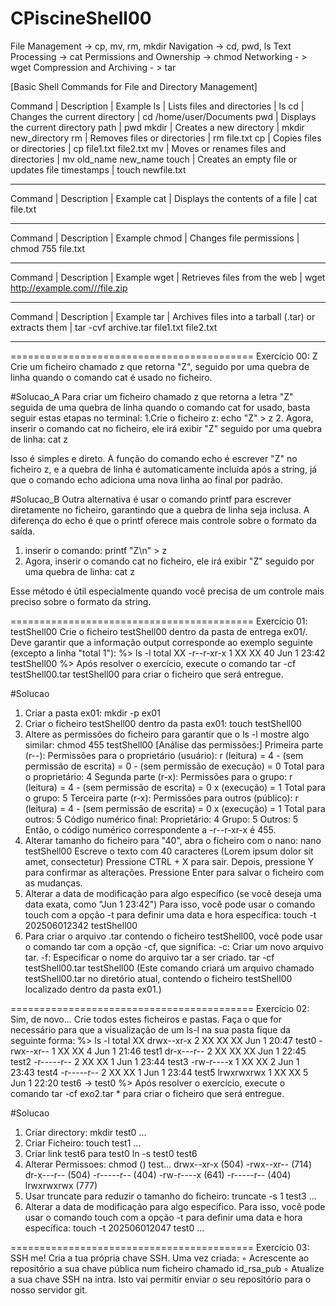 # CPiscineShell00

File Management -> cp, mv, rm, mkdir
Navigation -> cd, pwd, ls
Text Processing -> cat
Permissions and Ownership -> chmod
Networking - > wget
Compression and Archiving - > tar

[Basic Shell Commands for File and Directory Management]

Command	| Description	                                          | Example
ls	    | Lists files and directories	                          | ls
cd	    | Changes the current directory	                        | cd /home/user/Documents
pwd	    | Displays the current directory path                   | pwd
mkdir	  | Creates a new directory	                              | mkdir new_directory
rm	    | Removes files or directories	                        | rm file.txt
cp	    | Copies files or directories	                          | cp file1.txt file2.txt
mv	    | Moves or renames files and directories                | mv old_name new_name
touch   | Creates an empty file or updates file timestamps      | touch newfile.txt
__________________________________________________________________________________________________________

Command	| Description	                                          | Example
cat	    | Displays the contents of a file	                      | cat file.txt
__________________________________________________________________________________________________________

Command	| Description	                                          | Example
chmod	  | Changes file permissions	                            | chmod 755 file.txt
__________________________________________________________________________________________________________

Command	| Description	                                          | Example
wget    |	Retrieves files from the web	                        | wget http://example.com///file.zip
__________________________________________________________________________________________________________

Command	| Description	                                          | Example
tar	    | Archives files into a tarball (.tar) or extracts them	| tar -cvf archive.tar file1.txt file2.txt
__________________________________________________________________________________________________________

==========================================
Exercício 00: Z
Crie um ficheiro chamado z que retorna "Z", seguido por uma quebra de linha quando o comando cat é usado no ficheiro.


#Solucao_A
Para criar um ficheiro chamado z que retorna a letra "Z" seguida de uma quebra de linha quando o comando cat for usado, basta seguir estas etapas no terminal:
  1.Crie o ficheiro z:
  echo "Z" > z
  2. Agora, inserir o comando cat no ficheiro, ele irá exibir "Z" seguido por uma quebra de linha:
  cat z

Isso é simples e direto. 
A função do comando echo é escrever "Z" no ficheiro z, e a quebra de linha é automaticamente incluída após a string, já que o comando echo adiciona uma nova linha ao final por padrão.

#Solucao_B
Outra alternativa é usar o comando printf para escrever diretamente no ficheiro, garantindo que a quebra de linha seja inclusa. A diferença do echo é que o printf oferece mais controle sobre o formato da saída.
  1. inserir o comando:
  printf "Z\n" > z
  2. Agora, inserir o comando cat no ficheiro, ele irá exibir "Z" seguido por uma quebra de linha:
  cat z

Esse método é útil especialmente quando você precisa de um controle mais preciso sobre o formato da string.

==========================================
Exercício 01: testShell00
Crie o ficheiro testShell00 dentro da pasta de entrega ex01/.
Deve garantir que a informação output corresponde ao exemplo seguinte (excepto
a linha "total 1"):
  %> ls -l
  total XX
  -r--r-xr-x 1 XX XX 40 Jun 1 23:42 testShell00
  %>
Após resolver o exercício, execute o comando tar -cf testShell00.tar testShell00
para criar o ficheiro que será entregue.


#Solucao
1. Criar a pasta ex01: 
  mkdir -p ex01
2. Criar o ficheiro testShell00 dentro da pasta ex01:
  touch testShell00
3. Altere as permissões do ficheiro para garantir que o ls -l mostre algo similar:
  chmod 455 testShell00
                  [Análise das permissões:]
                  Primeira parte (r--): Permissões para o proprietário (usuário):
                  r (leitura) = 4
                  - (sem permissão de escrita) = 0
                  - (sem permissão de execução) = 0
                  Total para o proprietário: 4
                  Segunda parte (r-x): Permissões para o grupo:
                  r (leitura) = 4
                  - (sem permissão de escrita) = 0
                  x (execução) = 1
                  Total para o grupo: 5
                  Terceira parte (r-x): Permissões para outros (público):
                  r (leitura) = 4
                  - (sem permissão de escrita) = 0
                  x (execução) = 1
                  Total para outros: 5
                  Código numérico final:
                  Proprietário: 4
                  Grupo: 5
                  Outros: 5
                  Então, o código numérico correspondente a -r--r-xr-x é 455.
4. Alterar tamanho do ficheiro para "40", abra o ficheiro com o nano:
  nano testShell00
    Escreve o texto com 40 caracteres (Lorem ipsum dolor sit amet, consectetur)
      Pressione CTRL + X para sair.
      Depois, pressione Y para confirmar as alterações.
      Pressione Enter para salvar o ficheiro com as mudanças.
6. Alterar a data de modificação para algo específico (se você deseja uma data exata, como "Jun 1 23:42")
Para isso, você pode usar o comando touch com a opção -t para definir uma data e hora específica:
  touch -t 202506012342 testShell00
7. Para criar o arquivo .tar contendo o ficheiro testShell00, você pode usar o comando tar com a opção -cf, que significa:
-c: Criar um novo arquivo tar.
-f: Especificar o nome do arquivo tar a ser criado.
  tar -cf testShell00.tar testShell00
(Este comando criará um arquivo chamado testShell00.tar no diretório atual, contendo o ficheiro testShell00 localizado dentro da pasta ex01.)

==========================================
Exercício 02: Sim, de novo...
Crie todos estes ficheiros e pastas. Faça o que for necessário para que a visualização
de um ls-l na sua pasta fique da seguinte forma:
  %> ls -l
  total XX
  drwx--xr-x 2 XX XX XX Jun 1 20:47 test0
  -rwx--xr-- 1 XX XX 4 Jun 1 21:46 test1
  dr-x---r-- 2 XX XX XX Jun 1 22:45 test2
  -r-----r-- 2 XX XX 1 Jun 1 23:44 test3
  -rw-r----x 1 XX XX 2 Jun 1 23:43 test4
  -r-----r-- 2 XX XX 1 Jun 1 23:44 test5
  lrwxrwxrwx 1 XX XX 5 Jun 1 22:20 test6 -> test0
  %>
Após resolver o exercício, execute o comando tar -cf exo2.tar * para criar o
ficheiro que será entregue.


#Solucao
1. Criar directory:
  mkdir test0
  ...
2. Criar Ficheiro:
  touch test1
  ...
3. Criar link test6 para test0
  ln -s test0 test6
4. Alterar Permissoes:
  chmod () test...
  drwx--xr-x (504)
  -rwx--xr-- (714)
  dr-x---r-- (504)
  -r-----r-- (404)
  -rw-r----x (641)
  -r-----r-- (404)
  lrwxrwxrwx (777)
5. Usar truncate para reduzir o tamanho do ficheiro:
  truncate -s 1 test3
  ...
6. Alterar a data de modificação para algo específico.
Para isso, você pode usar o comando touch com a opção -t para definir uma data e hora específica:
  touch -t 202506012047 test0
  ...
   
==========================================
Exercício 03: SSH me!
Cria a tua própria chave SSH. Uma vez criada:
◦ Acrescente ao repositório a sua chave pública num ficheiro chamado id_rsa_pub
◦ Atualize a sua chave SSH na intra. Isto vai permitir enviar o seu repositório
para o nosso servidor git.



